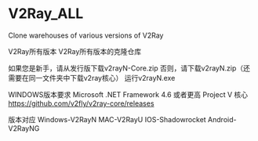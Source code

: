 # V2Ray_ALL
Clone warehouses of various versions of V2Ray

V2Ray所有版本
V2Ray所有版本的克隆仓库

如果您是新手，请从发行版下载v2rayN-Core.zip
否则，请下载v2rayN.zip（还需要在同一文件夹中下载v2ray核心）
运行v2rayN.exe

WINDOWS版本要求
Microsoft .NET Framework 4.6 或者更高
Project V 核心
https://github.com/v2fly/v2ray-core/releases

版本对应
Windows-V2RayN
MAC-V2RayU
IOS-Shadowrocket
Android-V2RayNG
